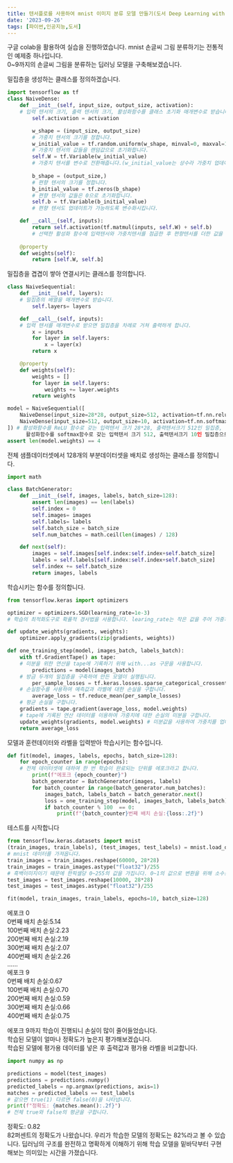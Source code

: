 ```yaml
---
title: 텐서플로를 사용하여 mnist 이미지 분류 모델 만들기(도서 Deep Learning with Python)
date: '2023-09-26'
tags: [파이썬,인공지능,도서]
---
```

  
구글 colab을 활용하여 실습을 진행하였습니다.
mnist 손글씨 그림 분류하기는 전통적인 예제중 하나입니다.  
0~9까지의 손글씨 그림을 분류하는 딥러닝 모델을 구축해보겠습니다.  

밀집층을 생성하는 클래스를 정의하겠습니다.
```python
import tensorflow as tf
class NaiveDense:
    def __init__(self, input_size, output_size, activation):
    # 입력 텐서의 크기, 출력 텐서의 크기, 활성화함수를 클래스 초기화 매개변수로 받습니다.
        self.activation = activation

        w_shape = (input_size, output_size)
        # 가중치 텐서의 크기를 정합니다.
        w_initial_value = tf.random.uniform(w_shape, minval=0, maxval=1e-1)
        # 가중치 텐서의 값들을 랜덤값으로 초기화합니다.
        self.W = tf.Variable(w_initial_value)
        # 가중치 텐서를 변수로 전환해줍니다.(w_initial_value는 상수라 가중치 업데이트가 안됩니다.)
        
        b_shape = (output_size,)
        # 편향 텐서의 크기를 정합니다.
        b_initial_value = tf.zeros(b_shape)
        # 편향 텐서의 값들은 0으로 초기화합니다.
        self.b = tf.Variable(b_initial_value)
        # 편향 텐서도 업데이트가 가능하도록 변수화시킵니다.

    def __call__(self, inputs):
        return self.activation(tf.matmul(inputs, self.W) + self.b)
        # 선택한 활성화 함수에 입력텐서와 가중치텐서를 점곱한 후 편향텐서를 더한 값을 인자로 넣습니다.
    
    @property
    def weights(self):
        return [self.W, self.b]
```

밀집층을 겹겹이 쌓아 연결시키는 클래스를 정의합니다.
```python
class NaiveSequential:
    def __init__(self, layers):
    # 밀집층의 배열을 매개변수로 받습니다.
        self.layers= layers

    def __call__(self, inputs):
    # 입력 텐서를 매개변수로 받으면 밀집층을 차례로 거쳐 출력하게 합니다.
        x = inputs
        for layer in self.layers:
            x = layer(x)
        return x

    @property
    def weights(self):
        weights = []
        for layer in self.layers:
            weights += layer.weights
        return weights

model = NaiveSequential([
    NaiveDense(input_size=28*28, output_size=512, activation=tf.nn.relu),
    NaiveDense(input_size=512, output_size=10, activation=tf.nn.softmax)
]) # 활성화함수를 ReLU 함수로 갖는 입력텐서 크기 28*28, 출력텐서크기 512인 밀집층,
      활성화함수를 softmax함수로 갖는 입력텐서 크기 512, 출력텐서크기 10인 밀집층으로 구성된 배열을 입력하여 model 인스턴스를 생성합니다.
assert len(model.weights) == 4
```

전체 샘플데이터셋에서 128개의 부분데이터셋을 배치로 생성하는 클래스를 정의합니다.
```python
import math

class BatchGenerator:
    def __init__(self, images, labels, batch_size=128):
        assert len(images) == len(labels)
        self.index = 0
        self.images= images
        self.labels= labels
        self.batch_size = batch_size
        self.num_batches = math.ceil(len(images) / 128)

    def next(self):
        images = self.images[self.index:self.index+self.batch_size]
        labels = self.labels[self.index:self.index+self.batch_size]
        self.index += self.batch_size
        return images, labels
```

학습시키는 함수를 정의합니다.
```python
from tensorflow.keras import optimizers

optimizer = optimizers.SGD(learning_rate=1e-3)
# 학습의 최적화도구로 확률적 경사법을 사용합니다. learing_rate는 작은 값을 주어 가중치를 조금씩 이동하게 해야합니다.

def update_weights(gradients, weights):
    optimizer.apply_gradients(zip(gradients, weights))

def one_training_step(model, images_batch, labels_batch):
    with tf.GradientTape() as tape:
    # 미분을 위한 연산을 tape에 기록하기 위해 with...as 구문을 사용합니다.
        predictions = model(images_batch)
    # 방금 두개의 밀집층을 구축하여 만든 모델이 실행됩니다.
        per_sample_losses = tf.keras.losses.sparse_categorical_crossentropy(labels_batch, predictions)
    # 손실함수를 사용하여 예측값과 라벨에 대한 손실을 구합니다.
        average_loss = tf.reduce_mean(per_sample_losses)
    # 평균 손실을 구합니다.
    gradients = tape.gradient(average_loss, model.weights)
    # tape에 기록된 연산 데이터를 이용하여 가중치에 대한 손실의 미분을 구합니다.
    update_weights(gradients, model.weights) # 미분값을 사용하여 가중치를 업데이트합니다.
    return average_loss
```

모델과 훈련데이터와 라벨을 입력받아 학습시키는 함수입니다.
```python
def fit(model, images, labels, epochs, batch_size=128):
    for epoch_counter in range(epochs):
    # 전체 데이터셋에 대하여 한 번 학습이 완료되는 단위를 에포크라고 합니다.
        print(f"에포크 {epoch_counter}")
        batch_generator = BatchGenerator(images, labels)
        for batch_counter in range(batch_generator.num_batches):
            images_batch, labels_batch = batch_generator.next()
            loss = one_training_step(model, images_batch, labels_batch)
            if batch_counter % 100  == 0:
                print(f"{batch_counter}번째 배치 손실:{loss:.2f}")
```

테스트를 시작합니다
```python
from tensorflow.keras.datasets import mnist
(train_images, train_labels), (test_images, test_labels) = mnist.load_data()
# mnist 데이터를 가져옵니다.
train_images = train_images.reshape(60000, 28*28)
train_images = train_images.astype("float32")/255
# 흑백이미지이기 때문에 한픽셀당 0~255의 값을 가집니다. 0~1의 값으로 변환을 위해 소수로 전환후 255로 나누어줍니다.
test_images = test_images.reshape(10000, 28*28)
test_images = test_images.astype("float32")/255

fit(model, train_images, train_labels, epochs=10, batch_size=128)
```
에포크 0  
0번째 배치 손실:5.14  
100번째 배치 손실:2.23  
200번째 배치 손실:2.19  
300번째 배치 손실:2.07  
400번째 배치 손실:2.26  
......  
에포크 9  
0번째 배치 손실:0.67  
100번째 배치 손실:0.70  
200번째 배치 손실:0.59  
300번째 배치 손실:0.66  
400번째 배치 손실:0.75  

에포크 9까지 학습이 진행되니 손실이 많이 줄어들었습니다.  
학습된 모델이 얼마나 정확도가 높은지 평가해보겠습니다.  
학습된 모델에 평가용 데이터를 넣은 후 출력값과 평가용 라벨을 비교합니다.
```python
import numpy as np

predictions = model(test_images)
predictions = predictions.numpy()
predicted_labels = np.argmax(predictions, axis=1)
matches = predicted_labels == test_labels
# 같으면 true(1) 다르면 false(0)을 나타냅니다.
print(f"정확도: {matches.mean():.2f}")
# 전체 true와 false의 평균을 구합니다.
```
정확도: 0.82  
82퍼센트의 정확도가 나왔습니다. 우리가 학습한 모델의 정확도는 82%라고 볼 수 있습니다.
딥러닝의 구조를 완전하고 명확하게 이해하기 위해 학습 모델을 밑바닥부터 구현해보는 의미있는 시간을 가졌습니다.
